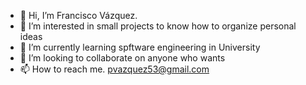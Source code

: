 - 👋 Hi, I’m Francisco Vázquez.
- 👀 I’m interested in small projects to know how to organize personal ideas
- 🌱 I’m currently learning spftware engineering in University
- 💞️ I’m looking to collaborate on anyone who wants
- 📫 How to reach me. pvazquez53@gmail.com

<!---
vazquezpaco98/vazquezpaco98 is a ✨ special ✨ repository because its `README.md` (this file) appears on your GitHub profile.
You can click the Preview link to take a look at your changes.
--->
